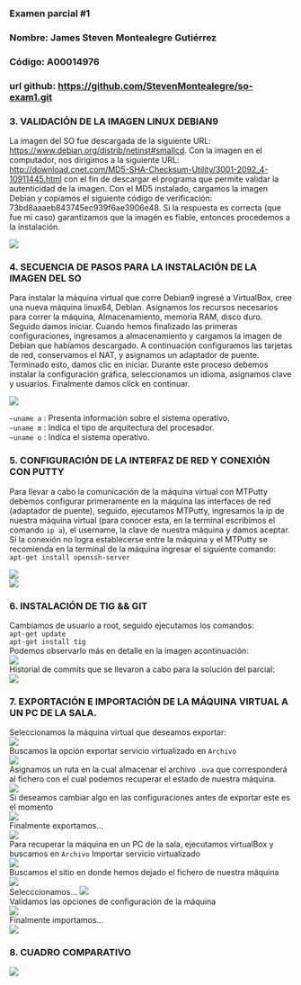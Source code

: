 ### Examen parcial #1
### Nombre: James Steven Montealegre Gutiérrez
### Código: A00014976
### url github: https://github.com/StevenMontealegre/so-exam1.git

### 3. VALIDACIÓN DE LA IMAGEN LINUX DEBIAN9
La imagen del SO fue descargada de la siguiente URL: https://www.debian.org/distrib/netinst#smallcd. Con la imagen en el computador, nos
dirigimos a la siguiente URL: http://download.cnet.com/MD5-SHA-Checksum-Utility/3001-2092_4-10911445.html con el fin de descargar
el programa que  permite validar la autenticidad de la imagen. Con el MD5 instalado, cargamos la imagen Debian y copiamos el
siguiente código de verificación: 73bd8aaaeb843745ec939f6ae3906e48. Si la respuesta es correcta (que fue mi caso) garantizamos
que la imagén es fiable, entonces procedemos a la instalación.  

![](images/1.png)

### 4. SECUENCIA DE PASOS PARA LA INSTALACIÓN DE LA IMAGEN DEL SO
Para instalar la máquina virtual que corre Debian9 ingresé a VirtualBox, cree una nueva máquina linux64, Debian. Asignamos los recursos
necesarios para correr la máquina, Almacenamiento, memoria RAM, disco duro. Seguido damos iniciar.
Cuando hemos finalizado las primeras configuraciones, ingresamos a almacenamiento y cargamos la imagen de Debian que habíamos descargado.
A continuación configuramos las tarjetas de red, conservamos el NAT, y asignamos un adaptador de puente. Terminado esto, damos clic en
iniciar. Durante este proceso debemos instalar la configuración gráfica, seleccionamos un idioma, asignamos clave y usuarios. Finalmente
damos click en continuar.  

![](images/7.png)  

``~uname a`` : Presenta información sobre el sistema operativo.  
``~uname m`` : Indica el tipo de arquitectura del procesador.  
``~uname o`` : Indica el sistema operativo.  

### 5. CONFIGURACIÓN DE LA INTERFAZ DE RED Y CONEXIÓN CON PUTTY  
Para llevar a cabo la comunicación de la máquina virtual con MTPutty debemos configurar  primeramente en la máquina las interfaces de red (adaptador de puente), seguido, ejecutamos MTPutty, ingresamos la ip de nuestra máquina virtual (para conocer esta, en la terminal escribimos el comando ``ip a``), el username, la clave de nuestra máquina y damos aceptar. Si la conexión no logra establecerse entre la máquina y el MTPutty se recomienda en la terminal de la máquina ingresar el siguiente comando: ``apt-get install openssh-server``  

![](images/4.jpg)  
![](images/10.jpg)  

### 6. INSTALACIÓN DE TIG && GIT   

Cambiamos de usuario a root, seguido ejecutamos los comandos:  
``apt-get update``    
``apt-get install tig``    
Podemos observarlo más en detalle en la imagen acontinuación:  
![](images/8.png)  
Historial de commits que se llevaron a cabo para la solución del parcial:    
![](images/9.jpg)  

### 7. EXPORTACIÓN E IMPORTACIÓN DE LA MÁQUINA VIRTUAL A UN PC DE LA SALA.  
Seleccionamos la máquina virtual que deseamos exportar:  
![](images/11.jpg)  
Buscamos la opción exportar servicio virtualizado en ``Archivo``  
![](images/18.jpg)  
Asignamos un ruta en la cual almacenar el archivo ``.ova`` que corresponderá al fichero con el cual podemos recuperar el estado de nuestra máquina.  
![](images/14.jpg)  
Si deseamos cambiar algo en las configuraciones antes de exportar este es el momento  
![](images/15.jpg)  
Finalmente exportamos...  
![](images/16.jpg)  
Para recuperar la máquina en un PC de la sala, ejecutamos virtualBox y buscamos en ``Archivo`` Importar servicio virtualizado  
![](images/12.jpg)  
Buscamos el sitio en donde hemos dejado el fichero de nuestra máquina  
![](images/19.jpg)  
Selecccionamos...
![](images/20.jpg)  
Validamos las opciones de configuración de la máquina  
![](images/21.jpg)  
Finalmente importamos...  
![](images/22.jpg)  

### 8. CUADRO COMPARATIVO  

![](images/Captura.PNG)  
